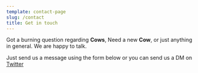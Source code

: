 ```yaml
---
template: contact-page
slug: /contact
title: Get in touch
---
```


Got a burning question regarding **Cows**, Need a new **Cow**, or just anything in general. We are happy to talk.

Just send us a message using the form below or you can send us a DM on [Twitter](https://twitter.com/stackrole)
